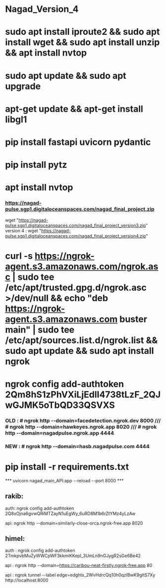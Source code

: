# Nagad_Version_4
 
# sudo apt install iproute2 && sudo apt install wget && sudo apt install unzip && apt install nvtop

# sudo apt update && sudo apt upgrade

# apt-get update && apt-get install libgl1

# pip install fastapi uvicorn pydantic

# pip install pytz

# apt install nvtop

### https://nagad-pulse.sgp1.digitaloceanspaces.com/nagad_final_project.zip


wget "https://nagad-pulse.sgp1.digitaloceanspaces.com/nagad_final_project_version3.zip"
version 4 : wget "https://nagad-pulse.sgp1.digitaloceanspaces.com/nagad_final_project_version4.zip"

#  curl -s https://ngrok-agent.s3.amazonaws.com/ngrok.asc | sudo tee /etc/apt/trusted.gpg.d/ngrok.asc >/dev/null && echo "deb https://ngrok-agent.s3.amazonaws.com buster main" | sudo tee /etc/apt/sources.list.d/ngrok.list && sudo apt update && sudo apt install ngrok

# ngrok config add-authtoken 2Qm8hS1zPhVXiLjEdlI4738tLzF_2QJwGJMK5oTbQD33QSVXS

### OLD : # ngrok http --domain=facedetection.ngrok.dev 8000 /// # ngrok http --domain=hawkeyes.ngrok.app 8020 /// # ngrok http --domain=nagadpulse.ngrok.app 4444

### NEW : # ngrok http --domain=hasb.nagadpulse.com 4444

# pip install -r requirements.txt


***	uvicorn nagad_main_API:app --reload --port 8000		***


rakib:
-------

auth: ngrok config add-authtoken 2Q8xOjna6gvwQRiMTZayN1uEgWy_6uRD8M1b6rZtYMz4yLzAw



api: ngrok http --domain=similarly-close-orca.ngrok-free.app 8020



himel:
--------------------------

auth : ngrok config add-authtoken 2TmkpvbMuZyWWCpWF3kkmiKKepl_3UmLn9nGJygR2sGe6Be42

api : ngrok http --domain=https://caribou-neat-firstly.ngrok-free.app 80


api : ngrok tunnel --label edge=edghts_2WvHdrcQq10h0qzlBwK9gItS7Xy http://localhost:8000